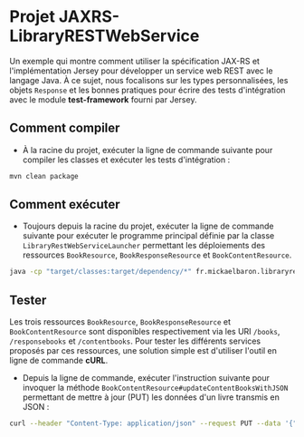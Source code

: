 # Projet JAXRS-LibraryRESTWebService

Un exemple qui montre comment utiliser la spécification JAX-RS et l'implémentation Jersey pour développer un service web REST avec le langage Java. À ce sujet, nous focalisons sur les types personnalisées, les objets `Response` et les bonnes pratiques pour écrire des tests d'intégration avec le module **test-framework** fourni par Jersey.

## Comment compiler

* À la racine du projet, exécuter la ligne de commande suivante pour compiler les classes et exécuter les tests d'intégration :

```bash
mvn clean package
```

## Comment exécuter

* Toujours depuis la racine du projet, exécuter la ligne de commande suivante pour exécuter le programme principal définie par la classe `LibraryRestWebServiceLauncher` permettant les déploiements des ressources `BookResource`, `BookResponseResource` et `BookContentResource`.

```bash
java -cp "target/classes:target/dependency/*" fr.mickaelbaron.libraryrestwebservice.LibraryRestWebServiceLauncher
```

## Tester

Les trois ressources `BookResource`, `BookResponseResource` et `BookContentResource` sont disponibles respectivement via les URI `/books`, `/responsebooks` et `/contentbooks`. Pour tester les différents services proposés par ces ressources, une solution simple est d'utiliser l'outil en ligne de commande **cURL**.

* Depuis la ligne de commande, exécuter l'instruction suivante pour invoquer la méthode `BookContentResource#updateContentBooksWithJSON` permettant de mettre à jour (PUT) les données d'un livre transmis en JSON :

```bash
curl --header "Content-Type: application/json" --request PUT --data '{"book_name":"harry","book_isbn":"1-111111-11"}' http://localhost:9992/libraryrestwebservice/api/contentbooks/json
```

